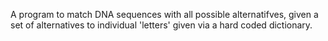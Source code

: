 A program to match DNA sequences with all possible alternatifves, given a set of alternatives to individual 'letters' given via a hard coded dictionary.
